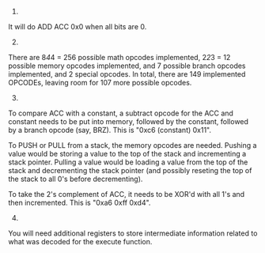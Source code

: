 1.
It will do
ADD ACC 0x0
when all bits are 0.

2.
There are 8*4*4 = 256 possible math opcodes implemented, 2*2*3 = 12 possible memory opcodes implemented, and 7 possible branch opcodes implemented, and 2 special opcodes. In total, there are 149 implemented OPCODEs, leaving room for 107 more possible opcodes.

3.
To compare ACC with a constant, a subtract opcode for the ACC and constant needs to be put into memory, followed by the constant, followed by a branch opcode (say, BRZ). This is "0xc6 (constant) 0x11".

To PUSH or PULL from a stack, the memory opcodes are needed. Pushing a value would be storing a value to the top of the stack and incrementing a stack pointer. Pulling a value would be loading a value from the top of the stack and decrementing the stack pointer (and possibly reseting the top of the stack to all 0's before decrementing).

To take the 2's complement of ACC, it needs to be XOR'd with all 1's and then incremented. This is "0xa6 0xff 0xd4".

4.
You will need additional registers to store intermediate information related to what was decoded for the execute function.
